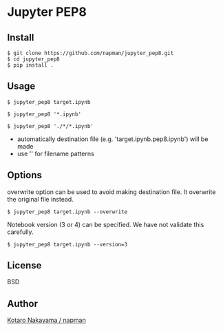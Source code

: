 Jupyter PEP8
==============================

## Install

```
$ git clone https://github.com/napman/jupyter_pep8.git
$ cd jupyter_pep8
$ pip install .
```

## Usage

```
$ jupyter_pep8 target.ipynb

$ jupyter_pep8 '*.ipynb'

$ jupyter_pep8 './*/*.ipynb'

```

* automatically destination file (e.g. 'target.ipynb.pep8.ipynb') will be made
* use '' for filename patterns

## Options

overwrite option can be used to avoid making destination file. It overwrite the original file instead.

```
$ jupyter_pep8 target.ipynb --overwrite

```

Notebook version (3 or 4) can be specified. We have not validate this carefully.

```
$ jupyter_pep8 target.ipynb --version=3

```

## License

BSD

## Author

[Kotaro Nakayama / napman](http://github.com/napman)
